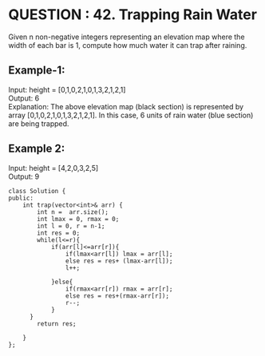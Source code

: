# QUESTION : 42. Trapping Rain Water

Given n non-negative integers representing an elevation map where the width of each bar is 1, compute how much water it can trap after raining.


## Example-1: <br>
Input: height = [0,1,0,2,1,0,1,3,2,1,2,1]<br>
Output: 6<br>
Explanation: The above elevation map (black section) is represented by array [0,1,0,2,1,0,1,3,2,1,2,1]. In this case, 6 units of rain water (blue section) are being trapped.<br>

## Example 2:<br>
Input: height = [4,2,0,3,2,5]<br>
Output: 9<br>


```
class Solution {
public:
    int trap(vector<int>& arr) {
        int n =  arr.size();
        int lmax = 0, rmax = 0;
        int l = 0, r = n-1;
        int res = 0;
        while(l<=r){
            if(arr[l]<=arr[r]){
                if(lmax<arr[l]) lmax = arr[l];
                else res = res+ (lmax-arr[l]);
                l++;

            }else{
                if(rmax<arr[r]) rmax = arr[r];
                else res = res+(rmax-arr[r]);
                r--;
            }
      }
        return res;

    }
};
```
